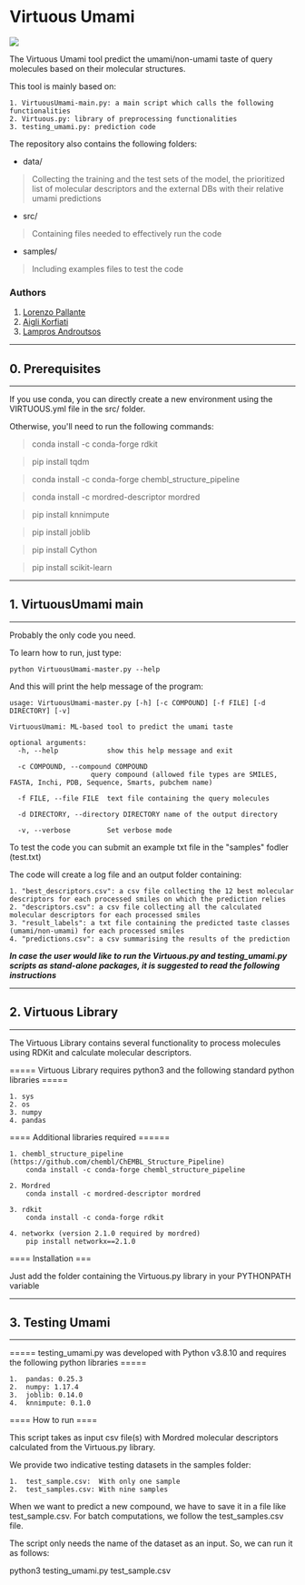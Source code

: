 # Virtuous Umami

![](https://pypi.python.org/pypi/pyemma)

The Virtuous Umami tool predict the umami/non-umami taste of query molecules based on their molecular structures.

This tool is mainly based on:

    1. VirtuousUmami-main.py: a main script which calls the following functionalities
    2. Virtuous.py: library of preprocessing functionalities
    3. testing_umami.py: prediction code

The repository also contains the following folders:

- data/

> Collecting the training and the test sets of the model, the prioritized list of molecular descriptors and the external DBs with their relative umami predictions

- src/

> Containing files needed to effectively run the code

- samples/

> Including examples files to test the code


### Authors
1. [Lorenzo Pallante](https://github.com/lorenzopallante)
2. [Aigli Korfiati](https://github.com/aiglikorfiati)
3. [Lampros Androutsos](https://github.com/lamprosandroutsos)

---------------------
## 0. Prerequisites
---------------------

If you use conda, you can directly create a new environment using the VIRTUOUS.yml file in the src/ folder.

Otherwise, you'll need to run the following commands:

>conda install -c conda-forge rdkit

>pip install tqdm

>conda install -c conda-forge chembl_structure_pipeline

>conda install -c mordred-descriptor mordred

>pip install knnimpute

>pip install joblib

>pip install Cython

>pip install scikit-learn


---------------------
## 1. VirtuousUmami main
---------------------

Probably the only code you need.

To learn how to run, just type:

    python VirtuousUmami-master.py --help

And this will print the help message of the program:

    usage: VirtuousUmami-master.py [-h] [-c COMPOUND] [-f FILE] [-d DIRECTORY] [-v]

    VirtuousUmami: ML-based tool to predict the umami taste

    optional arguments:
      -h, --help            show this help message and exit

      -c COMPOUND, --compound COMPOUND
                        query compound (allowed file types are SMILES, FASTA, Inchi, PDB, Sequence, Smarts, pubchem name)

      -f FILE, --file FILE  text file containing the query molecules

      -d DIRECTORY, --directory DIRECTORY name of the output directory

      -v, --verbose         Set verbose mode

To test the code you can submit an example txt file in the "samples" fodler (test.txt)      

The code will create a log file and an output folder containing:

    1. "best_descriptors.csv": a csv file collecting the 12 best molecular descriptors for each processed smiles on which the prediction relies
    2. "descriptors.csv": a csv file collecting all the calculated molecular descriptors for each processed smiles
    3. "result_labels": a txt file containing the predicted taste classes (umami/non-umami) for each processed smiles
    4. "predictions.csv": a csv summarising the results of the prediction


**_In case the user would like to run the Virtuous.py and testing_umami.py scripts as stand-alone packages, it is suggested to read the following instructions_**


-------------------
## 2. Virtuous Library
-------------------

The Virtuous Library contains several functionality to process molecules using RDKit and calculate molecular descriptors.

 ===== Virtuous Library requires python3 and the following standard python libraries =====

    1. sys
    2. os
    3. numpy
    4. pandas

 ==== Additional libraries required ======

    1. chembl_structure_pipeline (https://github.com/chembl/ChEMBL_Structure_Pipeline)
        conda install -c conda-forge chembl_structure_pipeline

    2. Mordred
        conda install -c mordred-descriptor mordred

    3. rdkit
        conda install -c conda-forge rdkit

    4. networkx (version 2.1.0 required by mordred)
        pip install networkx==2.1.0


==== Installation ===

Just add the folder containing the Virtuous.py library in your PYTHONPATH variable


----------------
## 3. Testing Umami
----------------

 ===== testing_umami.py was developed with Python v3.8.10 and requires the following python libraries =====

	1.	pandas: 0.25.3
	2.	numpy: 1.17.4
	3.	joblib: 0.14.0
	4.	knnimpute: 0.1.0

 ==== How to run ====

This script takes as input csv file(s) with Mordred molecular descriptors calculated from the Virtuous.py library.

We provide two indicative testing datasets in the samples folder:

	1.	test_sample.csv:  With only one sample
	2.	test_samples.csv: With nine samples

When we want to predict a new compound, we have to save it in a file like test_sample.csv.
For batch computations, we follow the test_samples.csv file.

The script only needs the name of the dataset as an input. So, we can run it as follows:

python3 testing_umami.py test_sample.csv
